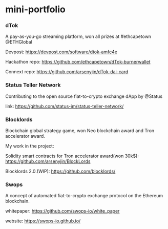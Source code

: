 # mini-portfolio

### dTok

A pay-as-you-go streaming platform, won all prizes at #ethcapetown @ETHGlobal

Devpost: https://devpost.com/software/dtok-amfc4e

Hackathon repo: https://github.com/ethcapetown/dTok-burnerwallet
  
Connext repo: https://github.com/arsenyjin/dTok-dai-card

### Status Teller Network

Contributing to the open source fiat-to-crypto exchange dApp by @Status

link: https://github.com/status-im/status-teller-network/

### Blocklords

Blockchain global strategy game, won Neo blockchain award and Tron accelerator award.

My work in the project:

Solidity smart contracts for Tron accelerator award(won 30k$): https://github.com/arsenyjin/BlockLords

Blocklords 2.0.(WIP): https://github.com/blocklords/

### Swops 

A concept of automated fiat-to-crypto exchange protocol on the Ethereum blockchain. 

whitepaper: https://github.com/swops-io/white_paper 

website: https://swops-io.github.io/
